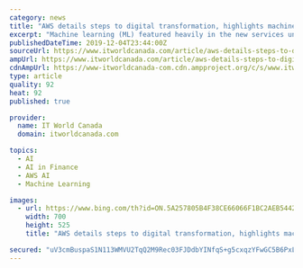 ```yaml
---
category: news
title: "AWS details steps to digital transformation, highlights machine learning"
excerpt: "Machine learning (ML) featured heavily in the new services unveiled that will help with the technology components of the ... François Côté, chief digital and technology officer at Montreal-based Fairstone Financial is also excited about how the technology is evolving to give more users access to it than they would have with traditional ..."
publishedDateTime: 2019-12-04T23:44:00Z
sourceUrl: https://www.itworldcanada.com/article/aws-details-steps-to-digital-transformation-highlights-machine-learning/424776
ampUrl: https://www.itworldcanada.com/article/aws-details-steps-to-digital-transformation-highlights-machine-learning/424776?amp=1
cdnAmpUrl: https://www-itworldcanada-com.cdn.ampproject.org/c/s/www.itworldcanada.com/article/aws-details-steps-to-digital-transformation-highlights-machine-learning/424776?amp=1
type: article
quality: 92
heat: 92
published: true

provider:
  name: IT World Canada
  domain: itworldcanada.com

topics:
  - AI
  - AI in Finance
  - AWS AI
  - Machine Learning

images:
  - url: https://www.bing.com/th?id=ON.5A257805B4F38CE66066F1BC2AEB5442
    width: 700
    height: 525
    title: "AWS details steps to digital transformation, highlights machine learning"

secured: "uV3cmBuspaS1N113WMVU2TqQ2M9Rec03FJDdbYINfqS+g5cxqzYFwGC5B6PxLTAskvwOBKFqegJ4H7EltcC2WQzRtRg4VFlvyVzvJjZuaqhgm4NYtDcRjYsPbZIjYGiT63AefKTk3vlmgp72/2Mv/QaGZ0ethQy7e1SRWuNiGRSOg3I9A6+9hYV38tQpA3olekNsgPTcSzK+W2SlvXFc9gm7kiLgpBkxC/moOGuWMYGsE6LFaljvg+IrkyJ82mgayRVYrpEPLrF1oTLhF9ayog==;6l82G43diH1NxaUPBvE9Fw=="
---
```


